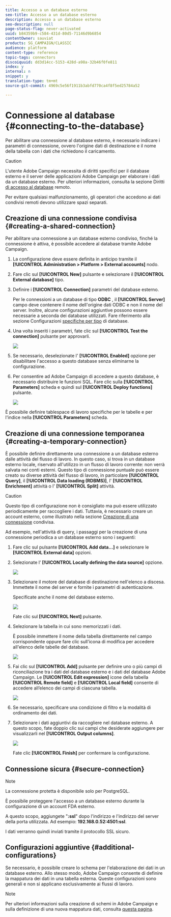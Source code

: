 ```yaml
---
title: Accesso a un database esterno
seo-title: Accesso a un database esterno
description: Accesso a un database esterno
seo-description: null
page-status-flag: never-activated
uuid: b84359b9-c584-431d-80d5-71146d9b6854
contentOwner: sauviat
products: SG_CAMPAIGN/CLASSIC
audience: platform
content-type: reference
topic-tags: connectors
discoiquuid: dd3d14cc-5153-428d-a98a-32b46f0fe811
index: y
internal: n
snippet: y
translation-type: tm+mt
source-git-commit: 4969c5e56f1911b3abfd770ca4f8f5ed25784a52

---
```



# Connessione al database {#connecting-to-the-database}

Per abilitare una connessione al database esterno, è necessario indicare i parametri di connessione, ovvero l&#39;origine dati di destinazione e il nome della tabella con i dati che richiedono il caricamento.

>[!CAUTION]
>
>L&#39;utente Adobe Campaign necessita di diritti specifici per il database esterno e il server delle applicazioni Adobe Campaign per elaborare i dati da un database esterno. Per ulteriori informazioni, consulta la sezione Diritti [di accesso al database](#remote-database-access-rights) remoto.
>
>Per evitare qualsiasi malfunzionamento, gli operatori che accedono ai dati condivisi remoti devono utilizzare spazi separati.

## Creazione di una connessione condivisa {#creating-a-shared-connection}

Per abilitare una connessione a un database esterno condiviso, finché la connessione è attiva, è possibile accedere al database tramite Adobe Campaign.

1. La configurazione deve essere definita in anticipo tramite il **[!UICONTROL Administration > Platform > External accounts]** nodo.
1. Fare clic sul **[!UICONTROL New]** pulsante e selezionare il **[!UICONTROL External database]** tipo.
1. Definire i **[!UICONTROL Connection]** parametri del database esterno.

   Per le connessioni a un database di tipo **ODBC** , il **[!UICONTROL Server]** campo deve contenere il nome dell&#39;origine dati ODBC e non il nome del server. Inoltre, alcune configurazioni aggiuntive possono essere necessarie a seconda dei database utilizzati. Fare riferimento alla sezione Configurazioni [specifiche per tipo](#specific-configurations-by-database-type) di database.

1. Una volta inseriti i parametri, fate clic sul **[!UICONTROL Test the connection]** pulsante per approvarli.

   ![](assets/wf-external-account-create.png)

1. Se necessario, deselezionate l&#39; **[!UICONTROL Enabled]** opzione per disabilitare l&#39;accesso a questo database senza eliminarne la configurazione.
1. Per consentire ad Adobe Campaign di accedere a questo database, è necessario distribuire le funzioni SQL. Fare clic sulla **[!UICONTROL Parameters]** scheda e quindi sul **[!UICONTROL Deploy functions]** pulsante.

   ![](assets/wf-external-account-functions.png)

È possibile definire tablespace di lavoro specifiche per le tabelle e per l&#39;indice nella **[!UICONTROL Parameters]** scheda.

## Creazione di una connessione temporanea {#creating-a-temporary-connection}

È possibile definire direttamente una connessione a un database esterno dalle attività del flusso di lavoro. In questo caso, si trova in un database esterno locale, riservato all&#39;utilizzo in un flusso di lavoro corrente: non verrà salvata nei conti esterni. Questo tipo di connessione puntuale può essere creato su diverse attività del flusso di lavoro, in particolare **[!UICONTROL Query]**, il **[!UICONTROL Data loading (RDBMS)]**, l&#39; **[!UICONTROL Enrichment]** attività o l&#39; **[!UICONTROL Split]** attività.

>[!CAUTION]
>
>Questo tipo di configurazione non è consigliato ma può essere utilizzato periodicamente per raccogliere i dati. Tuttavia, è necessario creare un account esterno, come illustrato nella sezione [Creazione di una connessione](#creating-a-shared-connection) condivisa.

Ad esempio, nell&#39;attività di query, i passaggi per la creazione di una connessione periodica a un database esterno sono i seguenti:

1. Fare clic sul pulsante **[!UICONTROL Add data...]** e selezionare le **[!UICONTROL External data]** opzioni.
1. Selezionate l’ **[!UICONTROL Locally defining the data source]** opzione.

   ![](assets/wf_add_data_local_external_data.png)

1. Selezionare il motore del database di destinazione nell&#39;elenco a discesa. Immettete il nome del server e fornite i parametri di autenticazione.

   Specificate anche il nome del database esterno.

   ![](assets/wf_add_data_local_external_data_param.png)

   Fate clic sul **[!UICONTROL Next]** pulsante.

1. Selezionare la tabella in cui sono memorizzati i dati.

   È possibile immettere il nome della tabella direttamente nel campo corrispondente oppure fare clic sull&#39;icona di modifica per accedere all&#39;elenco delle tabelle del database.

   ![](assets/wf_add_data_local_external_data_select_table.png)

1. Fai clic sul **[!UICONTROL Add]** pulsante per definire uno o più campi di riconciliazione tra i dati del database esterno e i dati del database Adobe Campaign. Le **[!UICONTROL Edit expression]** icone della tabella **[!UICONTROL Remote field]** e **[!UICONTROL Local field]** consente di accedere all’elenco dei campi di ciascuna tabella.

   ![](assets/wf_add_data_local_external_data_join.png)

1. Se necessario, specificare una condizione di filtro e la modalità di ordinamento dei dati.
1. Selezionare i dati aggiuntivi da raccogliere nel database esterno. A questo scopo, fate doppio clic sui campi che desiderate aggiungere per visualizzarli nel **[!UICONTROL Output columns]**.

   ![](assets/wf_add_data_local_external_data_select.png)

   Fate clic **[!UICONTROL Finish]** per confermare la configurazione.

## Connessione sicura {#secure-connection}

>[!NOTE]
>
>La connessione protetta è disponibile solo per PostgreSQL.

È possibile proteggere l&#39;accesso a un database esterno durante la configurazione di un account FDA esterno.

A questo scopo, aggiungete &quot;**:ssl**&quot; dopo l&#39;indirizzo e l&#39;indirizzo del server della porta utilizzata. Ad esempio: **192.168.0.52:4501:ssl**.

I dati verranno quindi inviati tramite il protocollo SSL sicuro.

## Configurazioni aggiuntive {#additional-configurations}

Se necessario, è possibile creare lo schema per l&#39;elaborazione dei dati in un database esterno. Allo stesso modo, Adobe Campaign consente di definire la mappatura dei dati in una tabella esterna. Queste configurazioni sono generali e non si applicano esclusivamente ai flussi di lavoro.

>[!NOTE]
>
>Per ulteriori informazioni sulla creazione di schemi in Adobe Campaign e sulla definizione di una nuova mappatura dati, consulta [questa pagina](../../configuration/using/about-schema-edition.md).